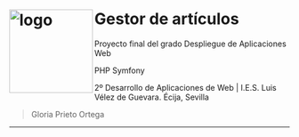 <h1><img align="left" src="https://pbs.twimg.com/profile_images/3658661792/5c71b7b6ab15cbd10bb8f3fb0afd20fd_400x400.jpeg" alt="logo" width="150" height="150"/> Gestor de artículos</h1>
Proyecto final del grado Despliegue de Aplicaciones Web
<p>PHP Symfony</p>

<p>2º Desarrollo de Aplicaciones de Web | I.E.S. Luis Vélez de Guevara. Écija, Sevilla</p>

> Gloria Prieto Ortega
<hr/>